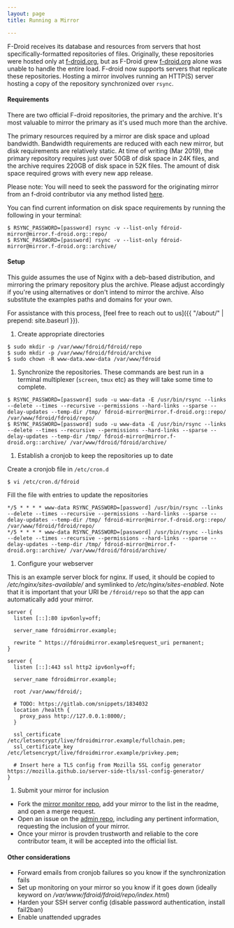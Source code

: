 ```yaml
---
layout: page
title: Running a Mirror

---
```


F-Droid receives its database and resources from servers that host specifically-formatted repositories of files. Originally, these repositories were hosted only at [f-droid.org](https://f-droid.org/), but as F-Droid grew [f-droid.org](https://f-droid.org/) alone was unable to handle the entire load. F-droid now supports servers that replicate these repositories. Hosting a mirror involves running an HTTP(S) server hosting a copy of the repository synchronized over `rsync`.

#### Requirements

There are two official F-droid repositories, the primary and the archive. It's most valuable to mirror the primary as it's used much more than the archive.

The primary resources required by a mirror are disk space and upload bandwidth. Bandwidth requirements are reduced with each new mirror, but disk requirements are relatively static. At time of writing (Mar 2019), the primary repository requires just over 50GB of disk space in 24K files, and the archive requires 220GB of disk space in 52K files. The amount of disk space required grows with every new app release.

Please note: You will need to seek the password for the originating mirror from an f-droid contributor via any method listed [here](https://f-droid.org/en/about/#contact).

You can find current information on disk space requirements by running the following in your terminal:
```console
$ RSYNC_PASSWORD=[password] rsync -v --list-only fdroid-mirror@mirror.f-droid.org::repo/
$ RSYNC_PASSWORD=[password] rsync -v --list-only fdroid-mirror@mirror.f-droid.org::archive/
```

#### Setup

This guide assumes the use of Nginx with a deb-based distribution, and mirroring the primary repository plus the archive. Please adjust accordingly if you're using alternatives or don't intend to mirror the archive. Also substitute the examples paths and domains for your own.

For assistance with this process, [feel free to reach out to us]({{ "/about/" | prepend: site.baseurl }}).

1. Create appropriate directories

```console
$ sudo mkdir -p /var/www/fdroid/fdroid/repo
$ sudo mkdir -p /var/www/fdroid/fdroid/archive
$ sudo chown -R www-data.www-data /var/www/fdroid
```

1. Synchronize the repositories. These commands are best run in a terminal multiplexer (`screen`, `tmux` etc) as they will take some time to complete.

```console
$ RSYNC_PASSWORD=[password] sudo -u www-data -E /usr/bin/rsync --links --delete --times --recursive --permissions --hard-links --sparse --delay-updates --temp-dir /tmp/ fdroid-mirror@mirror.f-droid.org::repo/ /var/www/fdroid/fdroid/repo/
$ RSYNC_PASSWORD=[password] sudo -u www-data -E /usr/bin/rsync --links --delete --times --recursive --permissions --hard-links --sparse --delay-updates --temp-dir /tmp/ fdroid-mirror@mirror.f-droid.org::archive/ /var/www/fdroid/fdroid/archive/
```

1. Establish a cronjob to keep the repositories up to date

Create a cronjob file in `/etc/cron.d`

```console
$ vi /etc/cron.d/fdroid
```

Fill the file with entries to update the repositories

```
*/5 * * * * www-data RSYNC_PASSWORD=[password] /usr/bin/rsync --links --delete --times --recursive --permissions --hard-links --sparse --delay-updates --temp-dir /tmp/ fdroid-mirror@mirror.f-droid.org::repo/ /var/www/fdroid/fdroid/repo/
*/5 * * * * www-data RSYNC_PASSWORD=[password] /usr/bin/rsync --links --delete --times --recursive --permissions --hard-links --sparse --delay-updates --temp-dir /tmp/ fdroid-mirror@mirror.f-droid.org::archive/ /var/www/fdroid/fdroid/archive/
```

1. Configure your webserver

This is an example server block for nginx. If used, it should be copied to _/etc/nginx/sites-available/_ and symlinked to _/etc/nginx/sites-enabled_. Note that it is important that your URI be `/fdroid/repo` so that the app can automatically add your mirror.

```
server {
  listen [::]:80 ipv6only=off;

  server_name fdroidmirror.example;

  rewrite ^ https://fdroidmirror.example$request_uri permanent;
}

server {
  listen [::]:443 ssl http2 ipv6only=off;

  server_name fdroidmirror.example;

  root /var/www/fdroid/;

  # TODO: https://gitlab.com/snippets/1834032
  location /health {
    proxy_pass http://127.0.0.1:8000/;
  }

  ssl_certificate /etc/letsencrypt/live/fdroidmirror.example/fullchain.pem;
  ssl_certificate_key /etc/letsencrypt/live/fdroidmirror.example/privkey.pem;

  # Insert here a TLS config from Mozilla SSL config generator https://mozilla.github.io/server-side-tls/ssl-config-generator/
}
```

1. Submit your mirror for inclusion

* Fork the [mirror monitor repo](https://gitlab.com/fdroid/mirror-monitor), add your mirror to the list in the readme, and open a merge request.
* Open an issue on the [admin repo](https://gitlab.com/fdroid/admin), including any pertinent information, requesting the inclusion of your mirror.
* Once your mirror is provden trustworth and reliable to the core contributor team, it will be accepted into the official list.

#### Other considerations

* Forward emails from cronjob failures so you know if the synchronization fails
* Set up monitoring on your mirror so you know if it goes down (ideally keyword on _/var/www/fdroid/fdroid/repo/index.html_)
* Harden your SSH server config (disable password authentication, install fail2ban)
* Enable unattended upgrades
